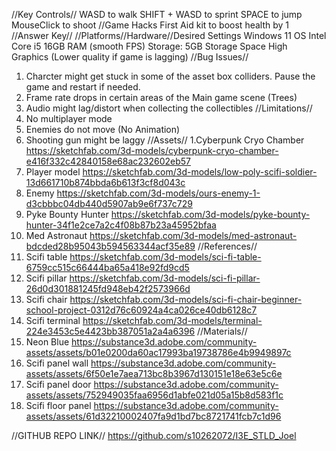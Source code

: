 //Key Controls//
WASD to walk 
SHIFT + WASD to sprint
SPACE to jump
MouseClick to shoot
//Game Hacks
First Aid kit to boost health by 1
//Answer Key//
//Platforms//Hardware//Desired Settings
Windows 11 OS
Intel Core i5
16GB RAM (smooth FPS)
Storage: 5GB Storage Space
High Graphics (Lower quality if game is lagging)
//Bug Issues//
1. Charcter might get stuck in some of the asset box colliders. Pause the game and restart if needed.
2. Frame rate drops in certain areas of the Main game scene (Trees)
3. Audio might lag/distort when collecting the collectibles
//Limitations//
1. No multiplayer mode
2. Enemies do not move (No Animation)
3. Shooting gun might be laggy
//Assets//
1.Cyberpunk Cryo Chamber https://sketchfab.com/3d-models/cyberpunk-cryo-chamber-e416f332c42840158e68ac232602eb57
2. Player model https://sketchfab.com/3d-models/low-poly-scifi-soldier-13d661710b874bbda6b613f3cf8d043c
3. Enemy https://sketchfab.com/3d-models/ours-enemy-1-d3cbbbc04db440d5907ab9e6f737c729
4. Pyke Bounty Hunter https://sketchfab.com/3d-models/pyke-bounty-hunter-34f1e2ce7a2c4f08b87b23a45952bfaa
5. Med Astronaut https://sketchfab.com/3d-models/med-astronaut-bdcded28b95043b594563344acf35e89
//References//
1. Scifi table https://sketchfab.com/3d-models/sci-fi-table-6759cc515c66444ba65a418e92fd9cd5
2. Scifi pillar https://sketchfab.com/3d-models/sci-fi-pillar-26d0d301881245fd948eb42f2573966d
3. Scifi chair https://sketchfab.com/3d-models/sci-fi-chair-beginner-school-project-0312d76c60924a4ca026ce40db6128c7
4. Scifi terminal https://sketchfab.com/3d-models/terminal-224e3453c5e4423bb387051a2a4a6396
//Materials//
1. Neon Blue https://substance3d.adobe.com/community-assets/assets/b01e0200da60ac17993ba19738786e4b9949897c
2. Scifi panel wall https://substance3d.adobe.com/community-assets/assets/6f50e1e7aea713bc8b3967d130151e18e63e5c6e
3. Scifi panel door https://substance3d.adobe.com/community-assets/assets/752949035faa6956d1abfe021d05a15b8d583f1c
4. Scifi floor panel https://substance3d.adobe.com/community-assets/assets/61d32210002407fa9d1bd7bc8721741fcb7c1d96

//GITHUB REPO LINK//
https://github.com/s10262072/I3E_STLD_Joel


   



